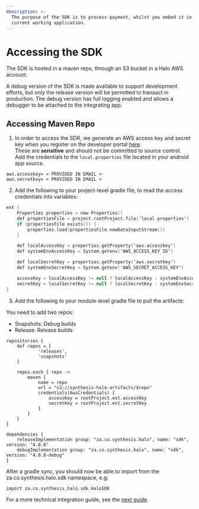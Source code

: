 ```yaml
---
description: >-
  The purpose of the SDK is to process payment, whilst you embed it in your
  current working application.
---
```


# Accessing the SDK

The SDK is hosted in a maven repo, through an S3 bucket in a Halo AWS account.

A debug version of the SDK is made available to support development efforts, but only the release version will be permitted to transact in production. The debug version has full logging enabled and allows a debugger to be attached to the integrating app.

## Accessing Maven Repo

1. In order to access the SDK, we generate an AWS access key and secret key when you register on the developer portal [here](https://halo.developerportal.dev.haloplus.io/).\
   These are **sensitive** and should not be committed to source control. \
   Add the credentials to the `local.properties` file located in your android app source.

```
aws.accesskey= < PROVIDED IN EMAIL >
aws.secretkey= < PROVIDED IN EMAIL >
```

2. Add the following to your project-level gradle file, to read the access credentials into variables:


```kotlin
ext {
    Properties properties = new Properties()
    def propertiesFile = project.rootProject.file('local.properties')
    if (propertiesFile.exists()) {
        properties.load(propertiesFile.newDataInputStream())
    }

    def localAccessKey = properties.getProperty('aws.accesskey')
    def systemEnvAccessKey = System.getenv('AWS_ACCESS_KEY_ID')

    def localSecretKey = properties.getProperty('aws.secretkey')
    def systemEnvSecretKey = System.getenv('AWS_SECRET_ACCESS_KEY')

    accessKey = localAccessKey != null ? localAccessKey : systemEnvAccessKey
    secretKey = localSecretKey != null ? localSecretKey : systemEnvSecretKey
}
```

3. Add the following to your module-level gradle file to pull the artifacts:

You need to add two repos:

* Snapshots: Debug builds
* Release: Release builds

```
repositories {
    def repos = [
            'releases',
            'snapshots'
    ]

    repos.each { repo ->
        maven {
            name = repo
            url = "s3://synthesis-halo-artifacts/$repo"
            credentials(AwsCredentials) {
                accessKey = rootProject.ext.accessKey
                secretKey = rootProject.ext.secretKey
            }
        }
    }
}

dependencies {
    releaseImplementation group: "za.co.synthesis.halo", name: "sdk", version: "4.0.8"
    debugImplementation group: "za.co.synthesis.halo", name: "sdk", version: "4.0.8-debug"
}
```

After a gradle sync, you should now be able to import from the za.co.synthesis.halo.sdk namespace, e.g:

```
import za.co.synthesis.halo.sdk.HaloSDK
```

For a more technical integration guide, see the [next guide](/docs/documentations/sdk/sdk-integration-guide).
